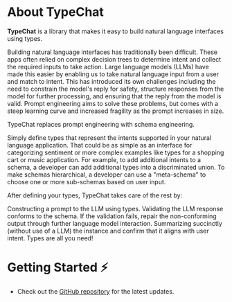 # About TypeChat

**TypeChat** is a library that makes it easy to build natural language interfaces using types.

Building natural language interfaces has traditionally been difficult. These apps often
relied on complex decision trees to determine intent and collect the required inputs to take action.
Large language models (LLMs) have made this easier by enabling us to take natural language input
from a user and match to intent. This has introduced its own challenges including the need to
constrain the model's reply for safety, structure responses from the model for further processing,
and ensuring that the reply from the model is valid. Prompt engineering aims to solve these problems,
but comes with a steep learning curve and increased fragility as the prompt increases in size.

TypeChat replaces prompt engineering with schema engineering.

Simply define types that represent the intents supported in your natural language application. That could be as simple as an interface for categorizing sentiment or more complex examples like types for a shopping cart or music application. For example, to add additional intents to a schema, a developer can add additional types into a discriminated union. To make schemas hierarchical, a developer can use a "meta-schema" to choose one or more sub-schemas based on user input.

After defining your types, TypeChat takes care of the rest by:

Constructing a prompt to the LLM using types.
Validating the LLM response conforms to the schema. If the validation fails, repair the non-conforming output through further language model interaction.
Summarizing succinctly (without use of a LLM) the instance and confirm that it aligns with user intent.
Types are all you need!

# Getting Started ⚡

- Check out the [GitHub repository](https://github.com/microsoft/typechat.net) for the latest updates.
